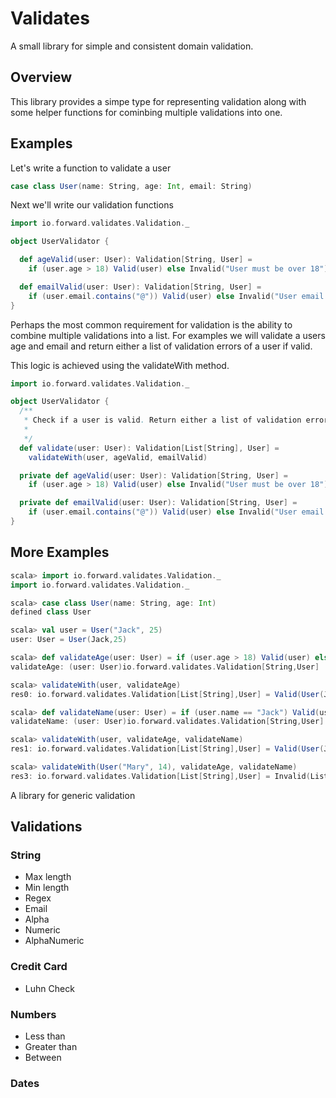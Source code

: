 # Validates

A small library for simple and consistent domain validation.

## Overview

This library provides a simpe type for representing validation along with some helper functions for cominbing multiple validations into one.

## Examples

Let's write a function to validate a user

```scala
case class User(name: String, age: Int, email: String)
```

Next we'll write our validation functions

```scala
import io.forward.validates.Validation._

object UserValidator {

  def ageValid(user: User): Validation[String, User] = 
    if (user.age > 18) Valid(user) else Invalid("User must be over 18")

  def emailValid(user: User): Validation[String, User] = 
    if (user.email.contains("@")) Valid(user) else Invalid("User email invalid")
}
```

Perhaps the most common requirement for validation is the ability to combine multiple validations into a list. For examples we will
validate a users age and email and return either a list of validation errors of a user if valid.

This logic is achieved using the validateWith method.


```scala
import io.forward.validates.Validation._

object UserValidator {
  /**
   * Check if a user is valid. Return either a list of validation errors or a user
   *
   */
  def validate(user: User): Validation[List[String], User] = 
    validateWith(user, ageValid, emailValid)

  private def ageValid(user: User): Validation[String, User] = 
    if (user.age > 18) Valid(user) else Invalid("User must be over 18")

  private def emailValid(user: User): Validation[String, User] = 
    if (user.email.contains("@")) Valid(user) else Invalid("User email invalid")
}

```

## More Examples

```scala
scala> import io.forward.validates.Validation._
import io.forward.validates.Validation._

scala> case class User(name: String, age: Int)
defined class User

scala> val user = User("Jack", 25)
user: User = User(Jack,25)

scala> def validateAge(user: User) = if (user.age > 18) Valid(user) else Invalid("User must be over 18")
validateAge: (user: User)io.forward.validates.Validation[String,User]

scala> validateWith(user, validateAge)
res0: io.forward.validates.Validation[List[String],User] = Valid(User(Jack,25))

scala> def validateName(user: User) = if (user.name == "Jack") Valid(user) else Invalid("User name must be Jack")
validateName: (user: User)io.forward.validates.Validation[String,User]

scala> validateWith(user, validateAge, validateName)
res1: io.forward.validates.Validation[List[String],User] = Valid(User(Jack,25))

scala> validateWith(User("Mary", 14), validateAge, validateName)
res3: io.forward.validates.Validation[List[String],User] = Invalid(List(User name must be Jack, User must be over 18))

```

A library for generic validation

## Validations

### String

+ Max length
+ Min length
+ Regex
+ Email
+ Alpha
+ Numeric
+ AlphaNumeric

### Credit Card

+ Luhn Check

### Numbers

+ Less than
+ Greater than
+ Between

### Dates
